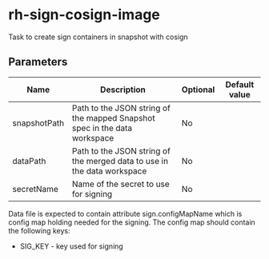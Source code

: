 # rh-sign-cosign-image

Task to create sign containers in snapshot with cosign

## Parameters

| Name           | Description                                                               | Optional | Default value  |
|----------------|---------------------------------------------------------------------------|----------|----------------|
| snapshotPath   | Path to the JSON string of the mapped Snapshot spec in the data workspace | No       |                |
| dataPath       | Path to the JSON string of the merged data to use in the data workspace   | No       |                |
| secretName     | Name of the secret to use for signing                                     | No       |                |


Data file is expected to contain attribute sign.configMapName which is config map holding needed
for the signing. The config map should contain the following keys:
* SIG_KEY - key used for signing
